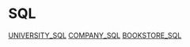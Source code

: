 # SQL

[UNIVERSITY_SQL](https://github.com/HayeonKang01/SQL/blob/main/UNIVERSITY.sql)
[COMPANY_SQL](https://github.com/HayeonKang01/SQL/blob/main/COMPANY.sql)
[BOOKSTORE_SQL](https://github.com/HayeonKang01/SQL/blob/main/BOOKSTORE.sql)
